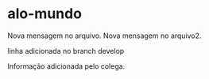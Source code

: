 

# alo-mundo
Nova mensagem no arquivo.
Nova mensagem no arquivo2.

linha adicionada no branch develop
 
 Informação adicionada pelo colega.
